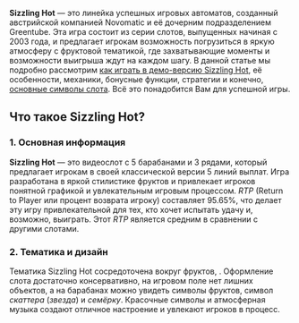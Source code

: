 **Sizzling Hot** — это линейка успешных игровых автоматов, созданный австрийской компанией Novomatic и её дочерним подразделением Greentube. Эта игра состоит из серии слотов, выпущенных начиная с 2003 года, и предлагает игрокам возможность погрузиться в яркую атмосферу с фруктовой тематикой, где захватывающие моменты и возможности выигрыша ждут на каждом шагу. В данной статье мы подробно рассмотрим [как играть в демо-версию Sizzling Hot](https://sizzlinghotslot.ru), её особенности, механики, бонусные функции, стратегии и конечно, [основные символы слота](https://sizzlinghotslot.ru/symbols). Всё это понадобится Вам для успешной игры. 

## Что такое Sizzling Hot?

### 1. Основная информация

**Sizzling Hot** — это видеослот с 5 барабанами и 3 рядами, который предлагает игрокам в своей классической версии 5 линий выплат. Игра разработана в яркой стилистике фруктов и привлекает игроков понятной графикой и увлекательным игровым процессом. *RTP* (Return to Player или процент возврата игроку) составляет 95.65%, что делает эту игру привлекательной для тех, кто хочет испытать удачу и, возможно, выиграть. Этот *RTP* является средним в сравнении с другими слотами.

### 2. Тематика и дизайн

Тематика Sizzling Hot сосредоточена вокруг фруктов, . Оформление слота достаточно консервативно, на игровом поле нет лишних объектов, а на барабанах можно увидеть символы фруктов, символ *скаттера* (*звезда*) и *семёрку*. Красочные символы и атмосферная музыка создают отличное настроение и увлекают игроков в процесс.


